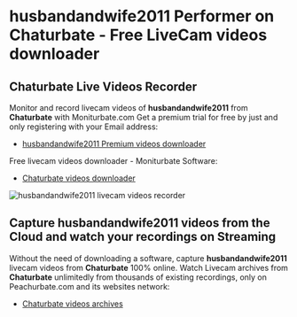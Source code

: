 # husbandandwife2011 Performer on Chaturbate - Free LiveCam videos downloader

## Chaturbate Live Videos Recorder

Monitor and record livecam videos of **husbandandwife2011** from **Chaturbate** with Moniturbate.com
Get a premium trial for free by just and only registering with your Email address:
* [husbandandwife2011 Premium videos downloader](https://moniturbate.com/request-demo-licence-key.html)

Free livecam videos downloader - Moniturbate Software:
* [Chaturbate videos downloader](https://moniturbate.com/moniturbate-download-software.html)

![husbandandwife2011 livecam videos recorder](https://peachurnet.com/templates/moniturbate-software.png)


## Capture husbandandwife2011 videos from the Cloud and watch your recordings on Streaming

Without the need of downloading a software, capture **husbandandwife2011** livecam videos from **Chaturbate** 100% online.
Watch Livecam archives from **Chaturbate** unlimitedly from thousands of existing recordings, only on Peachurbate.com and its websites network:
* [Chaturbate videos archives](https://peachurnet.com/)